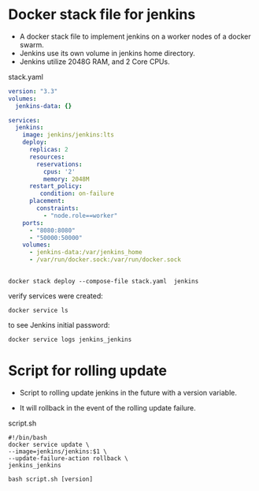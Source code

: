 # Docker stack file for jenkins

* A docker stack file to implement jenkins on a worker nodes of a docker swarm. 
* Jenkins use its own volume in jenkins home directory. 
* Jenkins utilize 2048G RAM, and 2 Core CPUs. 

stack.yaml
```yaml
version: "3.3"
volumes:
  jenkins-data: {}

services: 
  jenkins:
    image: jenkins/jenkins:lts
    deploy:
      replicas: 2
      resources:
        reservations:
          cpus: '2'
          memory: 2048M
      restart_policy:
         condition: on-failure
      placement:
        constraints: 
          - "node.role==worker"
    ports:
      - "8080:8080"
      - "50000:50000"
    volumes:
      - jenkins-data:/var/jenkins_home
      - /var/run/docker.sock:/var/run/docker.sock
     
```
      
`docker stack deploy --compose-file stack.yaml  jenkins`

verify services were created:

`docker service ls`

to see Jenkins initial password:

`docker service logs jenkins_jenkins`

# Script for rolling update

* Script to rolling update jenkins in the future with a version variable. 

* It will rollback in the event of the rolling update failure.

script.sh

```
#!/bin/bash
docker service update \
--image=jenkins/jenkins:$1 \
--update-failure-action rollback \
jenkins_jenkins
```

`bash script.sh [version]`
